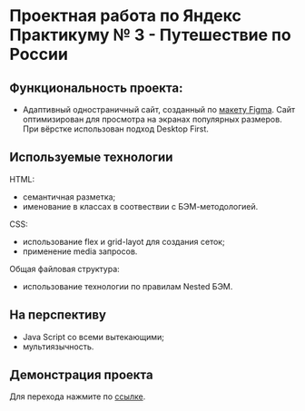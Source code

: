 # Проектная работа по Яндекс Практикуму № 3 - Путешествие по России

## Функциональность проекта:
* Адаптивный одностраничный сайт, созданный по [макету Figma](https://www.figma.com/file/5S2WSbEFL6awjVWJ0NWL8Q/Sprint-3_-Russia-_-desktop-mobile?node-id=28503%3A0). Сайт оптимизирован для просмотра на экранах популярных размеров. При вёрстке использован подход Desktop First.

## Используемые технологии

HTML:
* семантичная разметка;
* именование в классах в соотвествии с БЭМ-методологией.

CSS:
* использование flex и grid-layot для создания сеток;
* применение media запросов.

Общая файловая структура:
* использование технологии по правилам Nested БЭМ.

## На перспективу
* Java Script со всеми вытекающими;
* мультиязычность.

## Демонстрация проекта
Для перехода нажмите по [ссылке](https://f1des.github.io/russian-travel/).
